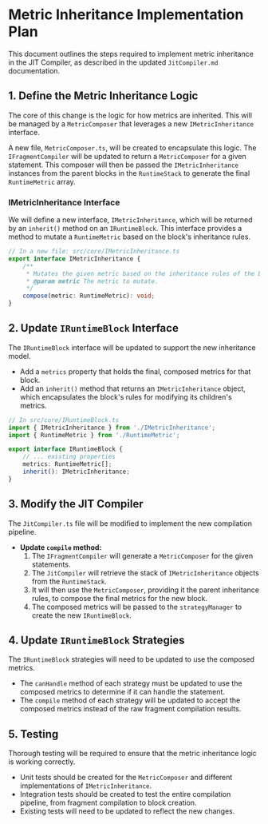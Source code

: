 # Metric Inheritance Implementation Plan

This document outlines the steps required to implement metric inheritance in the JIT Compiler, as described in the updated `JitCompiler.md` documentation.

## 1. Define the Metric Inheritance Logic

The core of this change is the logic for how metrics are inherited. This will be managed by a `MetricComposer` that leverages a new `IMetricInheritance` interface.

A new file, `MetricComposer.ts`, will be created to encapsulate this logic. The `IFragmentCompiler` will be updated to return a `MetricComposer` for a given statement. This composer will then be passed the `IMetricInheritance` instances from the parent blocks in the `RuntimeStack` to generate the final `RuntimeMetric` array.

### IMetricInheritance Interface

We will define a new interface, `IMetricInheritance`, which will be returned by an `inherit()` method on an `IRuntimeBlock`. This interface provides a method to mutate a `RuntimeMetric` based on the block's inheritance rules.

```typescript
// In a new file: src/core/IMetricInheritance.ts
export interface IMetricInheritance {
    /**
     * Mutates the given metric based on the inheritance rules of the block.
     * @param metric The metric to mutate.
     */
    compose(metric: RuntimeMetric): void;
}
```

## 2. Update `IRuntimeBlock` Interface

The `IRuntimeBlock` interface will be updated to support the new inheritance model.

*   Add a `metrics` property that holds the final, composed metrics for that block.
*   Add an `inherit()` method that returns an `IMetricInheritance` object, which encapsulates the block's rules for modifying its children's metrics.

```typescript
// In src/core/IRuntimeBlock.ts
import { IMetricInheritance } from './IMetricInheritance';
import { RuntimeMetric } from './RuntimeMetric';

export interface IRuntimeBlock {
    // ... existing properties
    metrics: RuntimeMetric[];
    inherit(): IMetricInheritance;
}
```

## 3. Modify the JIT Compiler

The `JitCompiler.ts` file will be modified to implement the new compilation pipeline.

*   **Update `compile` method:**
    1.  The `IFragmentCompiler` will generate a `MetricComposer` for the given statements.
    2.  The `JitCompiler` will retrieve the stack of `IMetricInheritance` objects from the `RuntimeStack`.
    3.  It will then use the `MetricComposer`, providing it the parent inheritance rules, to compose the final metrics for the new block.
    4.  The composed metrics will be passed to the `strategyManager` to create the new `IRuntimeBlock`.

## 4. Update `IRuntimeBlock` Strategies

The `IRuntimeBlock` strategies will need to be updated to use the composed metrics.

*   The `canHandle` method of each strategy must be updated to use the composed metrics to determine if it can handle the statement.
*   The `compile` method of each strategy will be updated to accept the composed metrics instead of the raw fragment compilation results.

## 5. Testing

Thorough testing will be required to ensure that the metric inheritance logic is working correctly.

*   Unit tests should be created for the `MetricComposer` and different implementations of `IMetricInheritance`.
*   Integration tests should be created to test the entire compilation pipeline, from fragment compilation to block creation.
*   Existing tests will need to be updated to reflect the new changes.
